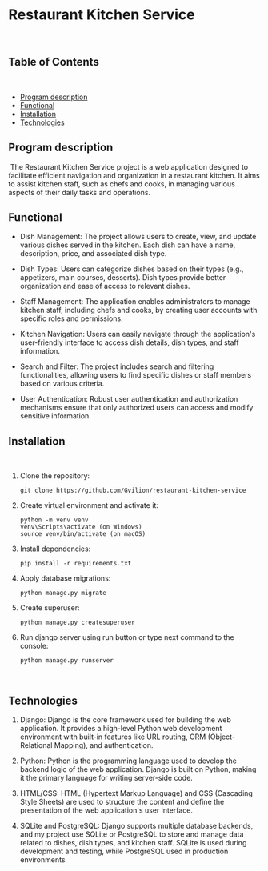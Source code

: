 # Restaurant Kitchen Service
​
## Table of Contents
​
- [Program description](#program-description)
- [Functional](#functional)
- [Installation](#installation)
- [Technologies](#technologies)
​
## Program description
​
The Restaurant Kitchen Service project is a web application designed to facilitate
efficient navigation and organization in a restaurant kitchen. It aims to assist kitchen staff,
such as chefs and cooks, in managing various aspects of their daily tasks and operations.
​
## Functional
- Dish Management: The project allows users to create, view, and update 
various dishes served in the kitchen. Each dish can have a name, description,
price, and associated dish type.

- Dish Types: Users can categorize dishes based on their types (e.g., appetizers,
main courses, desserts). Dish types provide better organization and 
ease of access to relevant dishes.

- Staff Management: The application enables administrators to manage kitchen
staff, including chefs and cooks, by creating user accounts with specific roles and permissions.

- Kitchen Navigation: Users can easily navigate through the application's user-friendly
interface to access dish details, dish types, and staff information.

- Search and Filter: The project includes search and filtering functionalities, allowing 
users to find specific dishes or staff members based on various criteria.

- User Authentication: Robust user authentication and authorization mechanisms ensure
that only authorized users can access and modify sensitive information.
​
## Installation
​
1. Clone the repository:

     ```angular2html
    git clone https://github.com/Gvilion/restaurant-kitchen-service
    ```   

2. Create virtual environment and activate it:
    
    ```angular2html
    python -m venv venv
    venv\Scripts\activate (on Windows)
    source venv/bin/activate (on macOS)
    ```   
    
3. Install dependencies:
   ```angular2html
   pip install -r requirements.txt
   ```

4. Apply database migrations:
   ```angular2html
   python manage.py migrate
   ```
5. Create superuser:
   ```angular2html
   python manage.py createsuperuser
   ```
6. Run django server using run button or type next command to the console:
   ```angular2html
   python manage.py runserver
   ```
​
## Technologies
1. Django: Django is the core framework used for building the web application.
It provides a high-level Python web development environment with built-in features like URL routing,
ORM (Object-Relational Mapping), and authentication.

2. Python: Python is the programming language used to develop the backend logic of the web application.
Django is built on Python, making it the primary language for writing server-side code.

3. HTML/CSS: HTML (Hypertext Markup Language) and CSS (Cascading Style Sheets) are used to structure the content 
and define the presentation of the web application's user interface.

4. SQLite and PostgreSQL: Django supports multiple database backends, and my project use SQLite or PostgreSQL
to store and manage data related to dishes, dish types, and kitchen staff. SQLite is used during development
and testing, while PostgreSQL used in production environments
​

